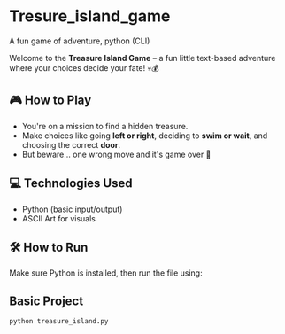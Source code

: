 # Tresure_island_game
A fun game of adventure, python (CLI)

Welcome to the **Treasure Island Game** – a fun little text-based adventure where your choices decide your fate! 💀💰

## 🎮 How to Play
- You're on a mission to find a hidden treasure.
- Make choices like going **left or right**, deciding to **swim or wait**, and choosing the correct **door**.
- But beware... one wrong move and it's game over 😬

## 💻 Technologies Used
- Python (basic input/output)
- ASCII Art for visuals

## 🛠️ How to Run
Make sure Python is installed, then run the file using:

## Basic Project 

```bash
python treasure_island.py
